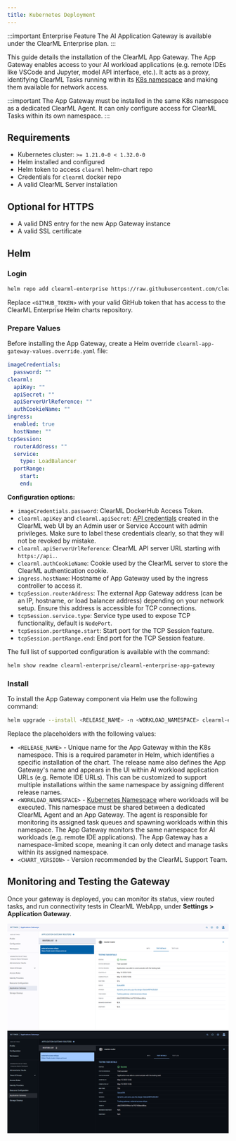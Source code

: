 ```yaml
---
title: Kubernetes Deployment
---
```


:::important Enterprise Feature
The AI Application Gateway is available under the ClearML Enterprise plan.
:::

This guide details the installation of the ClearML App Gateway.
The App Gateway enables access to your AI workload applications (e.g. remote IDEs like VSCode and Jupyter, model API interface, etc.).
It acts as a proxy, identifying ClearML Tasks running within its [K8s namespace](https://kubernetes.io/docs/concepts/overview/working-with-objects/namespaces/) 
and making them available for network access.

:::important 
The App Gateway must be installed in the same K8s namespace as a dedicated ClearML Agent.
It can only configure access for ClearML Tasks within its own namespace.
:::


## Requirements

* Kubernetes cluster: `>= 1.21.0-0 < 1.32.0-0`  
* Helm installed and configured  
* Helm token to access `clearml` helm-chart repo  
* Credentials for `clearml` docker repo
* A valid ClearML Server installation

## Optional for HTTPS

* A valid DNS entry for the new App Gateway instance  
* A valid SSL certificate

## Helm

### Login

```bash
helm repo add clearml-enterprise https://raw.githubusercontent.com/clearml/clearml-enterprise-helm-charts/gh-pages --username <GITHUB_TOKEN> --password <GITHUB_TOKEN>
```

Replace `<GITHUB_TOKEN>` with your valid GitHub token that has access to the ClearML Enterprise Helm charts repository.

### Prepare Values

Before installing the App Gateway, create a Helm override `clearml-app-gateway-values.override.yaml` file:

```yaml
imageCredentials:
  password: ""
clearml:
  apiKey: ""
  apiSecret: ""
  apiServerUrlReference: ""
  authCookieName: ""
ingress:
  enabled: true
  hostName: ""
tcpSession:
  routerAddress: ""
  service:
    type: LoadBalancer
  portRange:
    start: 
    end:
```

**Configuration options:**

* `imageCredentials.password`: ClearML DockerHub Access Token.
* `clearml.apiKey` and `clearml.apiSecret`: [API credentials](../../webapp/settings/webapp_settings_profile.md#clearml-api-credentials) created in the ClearML web UI by an Admin user or Service 
  Account with admin privileges. Make sure to label these credentials clearly, so that they will not be revoked by mistake.
* `clearml.apiServerUrlReference`: ClearML API server URL starting with `https://api.`.  
* `clearml.authCookieName`: Cookie used by the ClearML server to store the ClearML authentication cookie.
* `ingress.hostName`: Hostname of App Gateway used by the ingress controller to access it.  
* `tcpSession.routerAddress`: The external App Gateway address (can be an IP, hostname, or load balancer address) depending on your network setup. Ensure this address is accessible for TCP connections.
* `tcpSession.service.type`: Service type used to expose TCP functionality, default is `NodePort`.
* `tcpSession.portRange.start`: Start port for the TCP Session feature.  
* `tcpSession.portRange.end`: End port for the TCP Session feature.


The full list of supported configuration is available with the command:

```bash
helm show readme clearml-enterprise/clearml-enterprise-app-gateway
```

### Install

To install the App Gateway component via Helm use the following command:

```bash
helm upgrade --install <RELEASE_NAME> -n <WORKLOAD_NAMESPACE> clearml-enterprise/clearml-enterprise-app-gateway --version <CHART_VERSION> -f clearml-app-gateway-values.override.yaml
```

Replace the placeholders with the following values:

* `<RELEASE_NAME>` - Unique name for the App Gateway within the K8s namespace. This is a required parameter in 
  Helm, which identifies a specific installation of the chart. The release name also defines the App Gateway's name and 
  appears in the UI within AI workload application URLs (e.g. Remote IDE URLs). This can be customized to support multiple installations within the same 
  namespace by assigning different release names.
* `<WORKLOAD_NAMESPACE>` - [Kubernetes Namespace](https://kubernetes.io/docs/concepts/overview/working-with-objects/namespaces/) 
  where workloads will be executed. This namespace must be shared between a dedicated ClearML Agent and an App 
  Gateway. The agent is responsible for monitoring its assigned task queues and spawning workloads within this 
  namespace. The App Gateway monitors the same namespace for AI workloads (e.g. remote IDE applications). The App Gateway has a 
  namespace-limited scope, meaning it can only detect and manage tasks within its 
  assigned namespace.
* `<CHART_VERSION>` - Version recommended by the ClearML Support Team.

## Monitoring and Testing the Gateway

Once your gateway is deployed, you can monitor its status, view routed tasks, and run connectivity tests in 
ClearML WebApp, under **Settings > Application Gateway**.

![App Gateway Test](../../img/settings_app_gateway_test.png#light-mode-only)
![App Gateway Test](../../img/settings_app_gateway_test_dark.png#dark-mode-only)